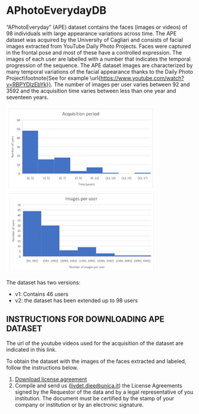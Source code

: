 # APhotoEverydayDB
“APhotoEveryday” (APE) dataset contains the faces (images or videos) of 98 individuals with large appearance variations across time.
The APE dataset was acquired by the University of Cagliari and consists of facial images extracted from YouTube Daily Photo Projects.
Faces were captured in the frontal pose and most of these have a controlled expression. The images of each user are labelled with a number that indicates the temporal progression of the sequence.
The APE dataset images are characterized by many temporal variations of the facial appearance thanks to the Daily Photo Project\footnote{See for example \url{https://www.youtube.com/watch?v=RBPYDIzEbYk}}.
The number of images per user varies between 92 and 3592 and the acquisition time varies between less than one year and seventeen years. 

<img src="https://github.com/PRALabBiometrics/APhotoEverydayDB/blob/main/acq_time2.png" width="400"><img src="https://github.com/PRALabBiometrics/APhotoEverydayDB/blob/main/immperuser2.png" width="400">

The dataset has two versions:
- v1: Contains 46 users
- v2: the dataset has been extended up to 98 users


## INSTRUCTIONS FOR DOWNLOADING APE DATASET
The url of the youtube videos used for the acquisition of the dataset are indicated in this link.

To obtain the dataset with the images of the faces extracted and labeled, follow the instructions below.
1. [Download license agreement](https://github.com/PRALabBiometrics/APhotoEverydayDB/blob/main/release_agreement_APE.pdf)
2. Compile and send us (livdet.diee@unica.it) the License Agreements signed by the Requestor of the data and by a legal representative of you institution.
The document must be certified by the stamp of your company or institution or by an electronic signature.
